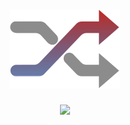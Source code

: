 <h1 align="center">
  <img src="https://raw.githubusercontent.com/Robson-Carvalho/rocketflix/2465e36dd5cb058c4dc1b37757f1103157dc63cc/public/favicon.svg" />
</h1>

<p align="center">
  <a href="https://rocketflix-zeta.vercel.app/">
    <img src="http://img.shields.io/static/v1?laabel=STATUS&message=In%20Production&color=GREEN&style=for-the-badge"/>
  </a>
</p>
